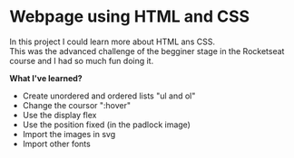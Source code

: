# Webpage using HTML and CSS

In this project I could learn more about HTML ans CSS.</br>
This was the advanced challenge of the begginer stage in the Rocketseat course and I had so much fun doing it.

**What I've learned?**
* Create unordered and ordered lists "ul and ol"
* Change the coursor  ":hover"
* Use the display flex
* Use the position fixed (in the padlock image)
* Import the images in svg
* Import other fonts

